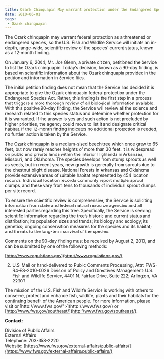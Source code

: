 ```yaml
---
title: Ozark Chinquapin May warrant protection under the Endangered Species Act
date: 2010-06-01
tags:
 - Ozark chinquapin
---
```


The Ozark chinquapin may warrant federal protection as a threatened or endangered species, so the U.S. Fish and Wildlife Service will initiate an in-depth, range-wide, scientific review of the species’ current status, known as a 12-month finding.

On January 6, 2004, Mr. Joe Glenn, a private citizen, petitioned the Service to list the Ozark chinquapin. Today’s decision, known as a 90-day finding, is based on scientific information about the Ozark chinquapin provided in the petition and information in Service files.

The initial petition finding does not mean that the Service has decided it is appropriate to give the Ozark chinquapin federal protection under the Endangered Species Act. Rather, this finding is the first step in a process that triggers a more thorough review of all biological information available. With this positive 90-day finding, the Service will review all the science and research related to this species status and determine whether protection for it is warranted. If the answer is yes and such action is not precluded by higher priorities, the agency could move to list it and designate critical habitat. If the 12-month finding indicates no additional protection is needed, no further action is taken by the Service.

The Ozark chinquapin is a medium-sized beech tree which once grew to 65 feet, but now rarely reaches heights of more than 30 feet. It is widespread on public and private lands within the Interior Highlands in Arkansas, Missouri, and Oklahoma. The species develops from stump sprouts as well as seeds, but in recent years, new growth is generally from sprouts due to the chestnut blight disease. National Forests in Arkansas and Oklahoma provide extensive areas of suitable habitat represented by 454 location records. Individual location records commonly report multiple sprout clumps, and these vary from tens to thousands of individual sprout clumps per site record.

To ensure the scientific review is comprehensive, the Service is soliciting information from state and federal natural resource agencies and all interested parties regarding this tree. Specifically, the Service is seeking scientific information regarding the tree’s historic and current status and distribution; its population sizes and trends; its biology and ecology; its genetics; ongoing conservation measures for the species and its habitat; and threats to the long-term survival of the species.

Comments on the 90-day finding must be received by August 2, 2010, and can be submitted by one of the following methods:

[http://www.regulations.gov](http://www.regulations.gov/)

2.  U.S. Mail or hand-delivered to Public Comments Processing, Attn: FWS-R4-ES-2010-0026 Division of Policy and Directives Management; U.S. Fish and Wildlife Service, 4401 N. Fairfax Drive, Suite 222; Arlington, VA 22203.

The mission of the U.S. Fish and Wildlife Service is working with others to conserve, protect and enhance fish, wildlife, plants and their habitats for the continuing benefit of the American people. For more information, please visit or [http://www.fws.gov/">](http://www.fws.gov/) or [http://www.fws.gov/southeast/](http://www.fws.gov/southeast/).

**Contact:**

Division of Public Affairs  
External Affairs  
Telephone: 703-358-2220  
Website: [https://www.fws.gov/external-affairs/public-affairs/](https://www.fws.gov/external-affairs/public-affairs/)
